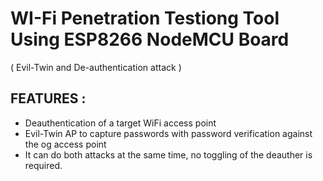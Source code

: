 # WI-Fi Penetration Testiong Tool Using ESP8266 NodeMCU Board 
( Evil-Twin and De-authentication attack ) 

## FEATURES :
* Deauthentication of a target WiFi access point
* Evil-Twin AP to capture passwords with password verification against the og access point
* It can do both attacks at the same time, no toggling of the deauther is required.

